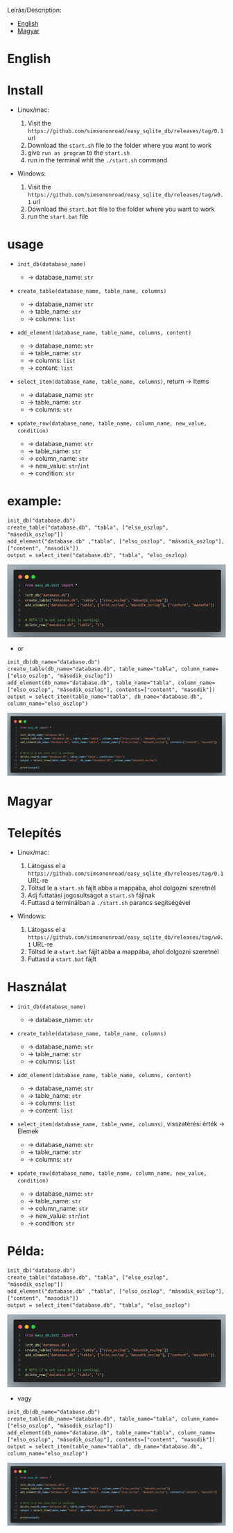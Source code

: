 Leírás/Description:
- <a href="#english">English</a>
- <a href="#magyar">Magyar</a>


# English
# Install
- Linux/mac:
    1. Visit the `https://github.com/simsononroad/easy_sqlite_db/releases/tag/0.1` url
    2. Download the `start.sh` file to the folder where you want to work
    3. give `run as program` to the `start.sh`
    4. run in the terminal whit the `./start.sh` command

- Windows:
    1. Visit the `https://github.com/simsononroad/easy_sqlite_db/releases/tag/w0.1` url
    2. Download the `start.bat` file to the folder where you want to work
    4. run the `start.bat` file


# usage
- `init_db(database_name)` 
    - -> database_name: `str`
- `create_table(database_name, table_name, columns)`
    - -> database_name: `str`
    - -> table_name: `str`
    - -> columns: `list`

- `add_element(database_name, table_name, columns, content)`
    - -> database_name: `str`
    - -> table_name: `str`
    - -> columns: `list`
    - -> content: `list`
- `select_item(database_name, table_name, columns)`, return -> Items
    - -> database_name: `str`
    - -> table_name: `str`
    - -> columns: `str`
- `update_row(database_name, table_name, column_name, new_value, condition)`
    - -> database_name: `str`
    - -> table_name: `str`
    - -> column_name: `str`
    - -> new_value: `str`/`int`
    - -> condition: `str`

# example:
```
init_db("database.db")
create_table("database.db", "tabla", ["elso_oszlop", "második_oszlop"])
add_element("database.db" ,"tabla", ["elso_oszlop", "második_oszlop"], ["content", "masodik"])
output = select_item("database.db", "tabla", "elso_oszlop)

```
<img src="img/code_snap.PNG">

- or

```
init_db(db_name="database.db")
create_table(db_name="database.db", table_name="tabla", column_name=["elso_oszlop", "második_oszlop"])
add_element(db_name="database.db", table_name="tabla", column_name=["elso_oszlop", "második_oszlop"], contents=["content", "masodik"])
output = select_item(table_name="tabla", db_name="database.db", column_name="elso_oszlop")
```
<img src="img/code_snap2.PNG">


# Magyar
# Telepítés
- Linux/mac:
    1. Látogass el a `https://github.com/simsononroad/easy_sqlite_db/releases/tag/0.1` URL-re
    2. Töltsd le a `start.sh` fájlt abba a mappába, ahol dolgozni szeretnél
    3. Adj futtatási jogosultságot a `start.sh` fájlnak
    4. Futtasd a terminálban a `./start.sh` parancs segítségével

- Windows:
    1. Látogass el a `https://github.com/simsononroad/easy_sqlite_db/releases/tag/w0.1` URL-re
    2. Töltsd le a `start.bat` fájlt abba a mappába, ahol dolgozni szeretnél
    3. Futtasd a `start.bat` fájlt

# Használat
- `init_db(database_name)`
    - -> database_name: `str`
- `create_table(database_name, table_name, columns)`
    - -> database_name: `str`
    - -> table_name: `str`
    - -> columns: `list`

- `add_element(database_name, table_name, columns, content)`
    - -> database_name: `str`
    - -> table_name: `str`
    - -> columns: `list`
    - -> content: `list`
- `select_item(database_name, table_name, columns)`, visszatérési érték -> Elemek
    - -> database_name: `str`
    - -> table_name: `str`
    - -> columns: `str`
- `update_row(database_name, table_name, column_name, new_value, condition)`
    - -> database_name: `str`
    - -> table_name: `str`
    - -> column_name: `str`
    - -> new_value: `str`/`int`
    - -> condition: `str`

# Példa:
```
init_db("database.db")
create_table("database.db", "tabla", ["elso_oszlop", "második_oszlop"])
add_element("database.db" ,"tabla", ["elso_oszlop", "második_oszlop"], ["content", "masodik"])
output = select_item("database.db", "tabla", "elso_oszlop")
```
<img src="code_snap.PNG">

- vagy

```
init_db(db_name="database.db")
create_table(db_name="database.db", table_name="tabla", column_name=["elso_oszlop", "második_oszlop"])
add_element(db_name="database.db", table_name="tabla", column_name=["elso_oszlop", "második_oszlop"], contents=["content", "masodik"])
output = select_item(table_name="tabla", db_name="database.db", column_name="elso_oszlop")
```
<img src="code_snap2.PNG">

